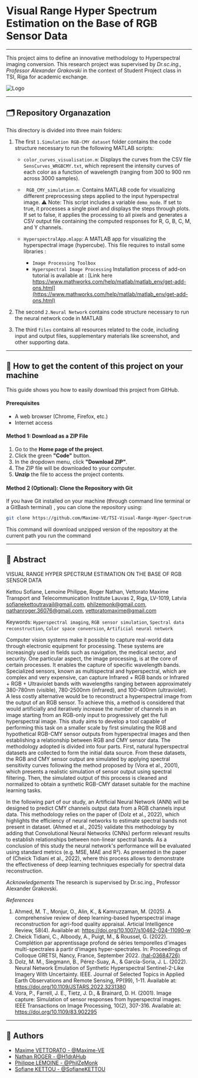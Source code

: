 # Visual Range Hyper Spectrum Estimation on the Base of RGB Sensor Data
---
This project aims to define an innovative methodology to Hyperspectral imaging conversion. This research project was supervised by _Dr.sc.ing., Professor Alexander Grakovski_ in the context of Student Project class in TSI, Riga for academic exchange.

![Logo](https://tsi.lv/wp-content/uploads/2024/01/tsi_logo_en_blue.svg)

---

## 🗂️ Repository Organazation
This directory is divided into three main folders:

1. The first `1.Simulation RGB-CMY dataset` folder contains the code structure necessary to run the following MATLAB scripts:
    - `color_curves_visualisation.m`: Displays the curves from the CSV file `SensCurves_WRGBCMY.txt`, which represent the intensity curves of each color as a function of wavelength (ranging from 300 to 900 nm across 3000 samples).

    - ` RGB_CMY_simulation.m`: Contains MATLAB code for visualizing different preprocessing steps applied to the input hyperspectral image. 
    ⚠️ Note: This script includes a variable `demo_mode`.
    If set to true, it processes a single pixel and displays the steps through plots.
    If set to false, it applies the processing to all pixels and generates a CSV output file containing the computed responses for R, G, B, C, M, and Y channels.

    - `HyperspectralApp.mlapp`: A MATLAB app for visualizing the hyperspectral image (hypercube). 
    This file requires to install some libraries :
        - `Image Processing Toolbox`
        - `Hyperspectral Image Processing`
    Installation process of add-on tutorial is available at : [Link here https://www.mathworks.com/help/matlab/matlab_env/get-add-ons.html](https://www.mathworks.com/help/matlab/matlab_env/get-add-ons.html)
    
2. The second `2.Neural Network` contains code structure necessary to run the neural network code in MATLAB

3. The third `files` contains all resources related to the code, including input and output files, supplementary materials like screenshot, and other supporting data.

---

## 🔧 How to get the content of this project on your machine

This guide shows you how to easily download this project from GitHub.


#### Prerequisites

- A web browser (Chrome, Firefox, etc.)
- Internet access

#### Method 1: Download as a ZIP File

1. Go to the **Home page of the project**.
2. Click the green **"Code"** button.
3. In the dropdown menu, click **"Download ZIP"**.
4. The ZIP file will be downloaded to your computer.
5. **Unzip** the file to access the project contents.


#### Method 2 (Optional): Clone the Repository with Git

If you have Git installed on your machine (through command line terminal or a GitBash terminal) , you can clone the repository using:

```bash
git clone https://github.com/Maxime-VE/TSI-Visual-Range-Hyper-Spectrum-Estimation-on-the-Base-of-RGB-Sensor-Data
```
This command will download unzipped version of the repository at the current path you run the command

---
## 🧾 Abstract
VISUAL RANGE HYPER SPECTRUM ESTIMATION ON THE BASE OF RGB
SENSOR DATA

Kettou Sofiane, Lemoine Philippe, Roger Nathan, Vettorato Maxime
Transport and Telecommunication Institute
Lauvas 2, Riga, LV-1019, Latvia
sofianekettoutravail@gmail.com,
philzemonk@gmail.com,
nathanroger.36076@gmail.com,
vettoratomaxime@gmail.com

Keywords: `Hyperspectral imaging`, `RGB sensor simulation`, `Spectral data reconstruction`, `Color space conversion`, `Artificial neural network`

Computer vision systems make it possible to capture real-world data through electronic equipment
for processing. These systems are increasingly used in fields such as navigation, the medical sector, and
security. One particular aspect, the image processing, is at the core of certain processes. It enables the
capture of specific wavelength bands. Specialized sensors, known as multispectral and hyperspectral,
which are complex and very expensive, can capture Infrared + RGB bands or Infrared + RGB +
Ultraviolet bands with wavelengths ranging between approximately 380-780nm (visible), 780-2500nm
(infrared), and 100-400nm (ultraviolet). A less costly alternative would be to reconstruct a hyperspectral
image from the output of an RGB sensor. To achieve this, a method is considered that would artificially
and iteratively increase the number of channels in an image starting from an RGB-only input to
progressively get the full hyperspectral image. This study aims to develop a tool capable of performing
this task on a smaller scale by first simulating the RGB and hypothetical RGB-CMY sensor outputs from
hyperspectral images and then establishing a relationship between RGB and CMY sensor data.
The methodology adopted is divided into four parts. First, natural hyperspectral datasets are
collected to form the initial data source. From these datasets, the RGB and CMY sensor output are
simulated by applying spectral sensitivity curves following the method proposed by (Vora et al., 2001),
which presents a realistic simulation of sensor output using spectral filtering. Then, the simulated output
of this process is cleaned and normalized to obtain a synthetic RGB-CMY dataset suitable for the machine
learning tasks.

In the following part of our study, an Artificial Neural Network (ANN) will be designed to predict
CMY channels output data from a RGB channels input data. This methodology relies on the paper of
(Dolz et al., 2022), which highlights the efficiency of neural networks to estimate spectral bands not
present in dataset. (Ahmed et al., 2025) validate this methodology by adding that Convolutional Neural
Networks (CNNs) perform relevant results to establish relationships between non-linear spectral bands.
As a conclusion of this study the neural network's performance will be evaluated using standard
metrics (e.g. MSE, MAE and R²). As presented in the paper of (Cheick Tidiani et al., 2022), where this
process allows to demonstrate the effectiveness of deep learning techniques especially for spectral data
reconstruction.

*Acknowledgements*
The research is supervised by Dr.sc.ing., Professor Alexander Grakovski.

*References*
1. Ahmed, M. T., Monjur, O., Alin, K., & Kamruzzaman, M. (2025). A comprehensive review of deep
learning-based hyperspectral image reconstruction for agri-food quality appraisal. Articial Intelligence
Review, 58(4). Available at: https://doi.org/10.1007/s10462-024-11090-w
2. Cheick Tidiani, C., Alboody, A., Puigt, M., & Roussel, G. (2022). Complétion par apprentissage profond
de séries temporelles d'images multi-spectrales à partir d'images hyper-spectrales. In: Proceedings of
Colloque GRETSI, Nancy, France, September 2022. [⟨hal-03684726⟩](https://hal.science/hal-03684726)
3. Dolz, M. M., Siegmann, B., Pérez-Suay, A., & García-Soria, J. L. (2022). Neural Network
Emulation of Synthetic Hyperspectral Sentinel-2-Like Imagery With Uncertainty. IEEE. Journal of
Selected Topics in Applied Earth Observations and Remote Sensing, PP(99), 1-11. Available at:
https://doi.org/10.1109/JSTARS.2022.3231380
4. Vora, P., Farrell, J. E., Tietz, J. D., & Brainard, D. H. (2001). Image capture: Simulation of sensor
responses from hyperspectral images. IEEE Transactions on Image Processing, 10(2), 307-316.
Available at: https://doi.org/10.1109/83.902295

---

## 🔗 Authors

- [Maxime VETTORATO - @Maxime-VE](https://github.com/Maxime-VE)
- [Nathan ROGER - @H1drAHub](https://github.com/H1drAHub)
- [Philippe LEMOINE - @PhilZeMonk](https://github.com/PhilZeMonk)
- [Sofiane KETTOU - @SofianeKETTOU](https://github.com/SofianeKETTOU)

